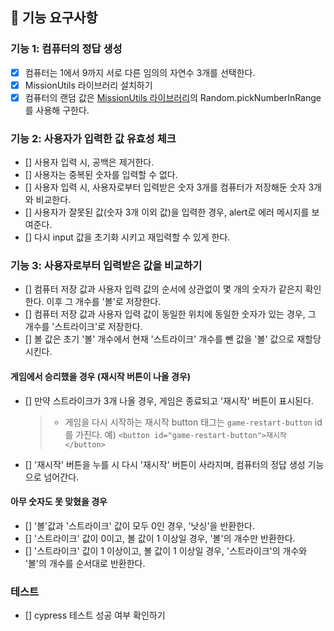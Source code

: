## 🎯 기능 요구사항

### 기능 1: 컴퓨터의 정답 생성

- [x] 컴퓨터는 1에서 9까지 서로 다른 임의의 자연수 3개를 선택한다.
- [x] MissionUtils 라이브러리 설치하기
- [x] 컴퓨터의 랜덤 값은 [MissionUtils 라이브러리](https://github.com/woowacourse-projects/javascript-mission-utils#mission-utils)의 Random.pickNumberInRange를 사용해 구한다.

### 기능 2: 사용자가 입력한 값 유효성 체크

- [] 사용자 입력 시, 공백은 제거한다.
- [] 사용자는 중복된 숫자를 입력할 수 없다.
- [] 사용자 입력 시, 사용자로부터 입력받은 숫자 3개를 컴퓨터가 저장해둔 숫자 3개와 비교한다.
- [] 사용자가 잘못된 값(숫자 3개 이외 값)을 입력한 경우, alert로 에러 메시지를 보여준다.
- [] 다시 input 값을 초기화 시키고 재입력할 수 있게 한다.

### 기능 3: 사용자로부터 입력받은 값을 비교하기

- [] 컴퓨터 저장 값과 사용자 입력 값의 순서에 상관없이 몇 개의 숫자가 같은지 확인한다. 이후 그 개수를 '볼'로 저장한다.
- [] 컴퓨터 저장 값과 사용자 입력 값이 동일한 위치에 동일한 숫자가 있는 경우, 그 개수를 '스트라이크'로 저장한다.
- [] 볼 값은 초기 '볼' 개수에서 현재 '스트라이크' 개수를 뺀 값을 '볼' 값으로 재할당 시킨다.

#### 게임에서 승리했을 경우 (재시작 버튼이 나올 경우)

- [] 만약 스트라이크가 3개 나올 경우, 게임은 종료되고 '재시작' 버튼이 표시된다.
  > - 게임을 다시 시작하는 재시작 button 태그는 `game-restart-button` id를 가진다.
  >   예) `<button id="game-restart-button">재시작</button>`
- [] '재시작' 버튼을 누를 시 다시 '재시작' 버튼이 사라지며, 컴퓨터의 정답 생성 기능으로 넘어간다.

#### 아무 숫자도 못 맞혔을 경우

- [] '볼'값과 '스트라이크' 값이 모두 0인 경우, '낫싱'을 반환한다.
- [] '스트라이크' 값이 0이고, 볼 값이 1 이상일 경우, '볼'의 개수만 반환한다.
- [] '스트라이크' 값이 1 이상이고, 볼 값이 1 이상일 경우, '스트라이크'의 개수와 '볼'의 개수를 순서대로 반환한다.

### 테스트

- [] cypress 테스트 성공 여부 확인하기
